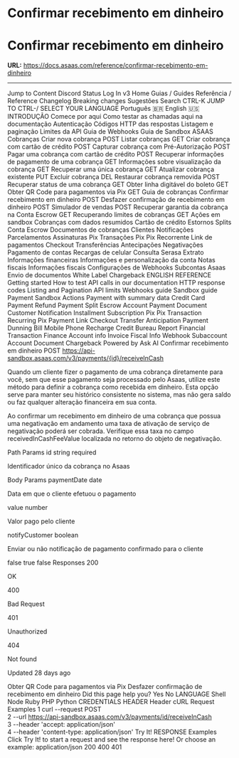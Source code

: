 # Confirmar recebimento em dinheiro

# Confirmar recebimento em dinheiro

**URL:** https://docs.asaas.com/reference/confirmar-recebimento-em-dinheiro

---

Jump to Content
Discord
Status
Log In
v3
Home
Guias / Guides
Referência / Reference
Changelog
Breaking changes
Sugestões
Search
CTRL-K
JUMP TO
CTRL-/
SELECT YOUR LANGUAGE
Português 🇧🇷
English 🇺🇸
INTRODUÇÃO
Comece por aqui
Como testar as chamadas aqui na documentação
Autenticação
Códigos HTTP das respostas
Listagem e paginação
Limites da API
Guia de Webhooks
Guia de Sandbox
ASAAS
Cobranças
Criar nova cobrança
POST
Listar cobranças
GET
Criar cobrança com cartão de crédito
POST
Capturar cobrança com Pré-Autorização
POST
Pagar uma cobrança com cartão de crédito
POST
Recuperar informações de pagamento de uma cobrança
GET
Informações sobre visualização da cobrança
GET
Recuperar uma única cobrança
GET
Atualizar cobrança existente
PUT
Excluir cobrança
DEL
Restaurar cobrança removida
POST
Recuperar status de uma cobrança
GET
Obter linha digitável do boleto
GET
Obter QR Code para pagamentos via Pix
GET
Guia de cobranças
Confirmar recebimento em dinheiro
POST
Desfazer confirmação de recebimento em dinheiro
POST
Simulador de vendas
POST
Recuperar garantia da cobrança na Conta Escrow
GET
Recuperando limites de cobranças
GET
Ações em sandbox
Cobranças com dados resumidos
Cartão de crédito
Estornos
Splits
Conta Escrow
Documentos de cobranças
Clientes
Notificações
Parcelamentos
Assinaturas
Pix
Transações Pix
Pix Recorrente
Link de pagamentos
Checkout
Transferências
Antecipações
Negativações
Pagamento de contas
Recargas de celular
Consulta Serasa
Extrato
Informações financeiras
Informações e personalização da conta
Notas fiscais
Informações fiscais
Configurações de Webhooks
Subcontas Asaas
Envio de documentos White Label
Chargeback
ENGLISH REFERENCE
Getting started
How to test API calls in our documentation
HTTP response codes
Listing and Pagination
API limits
Webhooks guide
Sandbox guide
Payment
Sandbox Actions
Payment with summary data
Credit Card
Payment Refund
Payment Split
Escrow Account
Payment Document
Customer
Notification
Installment
Subscription
Pix
Pix Transaction
Recurring Pix
Payment Link
Checkout
Transfer
Anticipation
Payment Dunning
Bill
Mobile Phone Recharge
Credit Bureau Report
Financial Transaction
Finance
Account info
Invoice
Fiscal Info
Webhook
Subaccount
Account Document
Chargeback
Powered by 
Ask AI
Confirmar recebimento em dinheiro
POST
https://api-sandbox.asaas.com/v3/payments/{id}/receiveInCash

Quando um cliente fizer o pagamento de uma cobrança diretamente para você, sem que esse pagamento seja processado pelo Asaas, utilize este método para definir a cobrança como recebida em dinheiro. Esta opção serve para manter seu histórico consistente no sistema, mas não gera saldo ou faz qualquer alteração financeira em sua conta.

Ao confirmar um recebimento em dinheiro de uma cobrança que possua uma negativação em andamento uma taxa de ativação de serviço de negativação poderá ser cobrada. Verifique essa taxa no campo receivedInCashFeeValue localizada no retorno do objeto de negativação.

Path Params
id
string
required

Identificador único da cobrança no Asaas

Body Params
paymentDate
date

Data em que o cliente efetuou o pagamento

value
number

Valor pago pelo cliente

notifyCustomer
boolean

Enviar ou não notificação de pagamento confirmado para o cliente

false
true
false
Responses
200

OK

400

Bad Request

401

Unauthorized

404

Not found

Updated 28 days ago

Obter QR Code para pagamentos via Pix
Desfazer confirmação de recebimento em dinheiro
Did this page help you?
Yes
No
LANGUAGE
Shell
Node
Ruby
PHP
Python
CREDENTIALS
HEADER
Header
cURL Request
Examples
1
curl --request POST \
2
     --url https://api-sandbox.asaas.com/v3/payments/id/receiveInCash \
3
     --header 'accept: application/json' \
4
     --header 'content-type: application/json'
Try It!
RESPONSE
Examples
Click Try It! to start a request and see the response here! Or choose an example:
application/json
200
400
401
